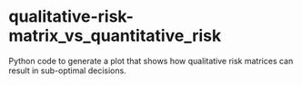 # qualitative-risk-matrix_vs_quantitative_risk
Python code to generate a plot that shows how qualitative risk matrices can result in sub-optimal decisions.
